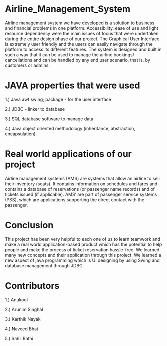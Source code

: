 # Airline_Management_System
Airline management system we have developed is a solution to business and financial problems in one platform. Accessibility, ease of use and light resource dependency were the main issues of focus that were undertaken during the entire design phase of our project. The Graphical User Interface is extremely user friendly and the users can easily navigate through the platform to access its different features. The system is designed and built in such a way that it can be used to manage the airline bookings/ cancellations and can be handled by any end user scenario, that is, by customers or admins.

# JAVA properties that were used

1.) Java awt.swing; package - for the user interface

2.) JDBC - linker to database

3.) SQL database software to manage data

4.) Java object oriented methodology (inheritance, abstraction, encapsulation)

# Real world applications of our project
Airline management systems (AMS) are systems that allow an airline to sell their inventory (seats). It contains information on schedules and fares and contains a database of reservations (or passenger name records) and of tickets issued (if applicable). AMS’ are part of passenger service systems (PSS), which are applications supporting the direct contact with the passenger.

# Conclusion
This project has been very helpful to each one of us to learn teamwork and make a real world application-based product which has the potential to help people and make the process of ticket reservation hassle-free.
We learned many new concepts and their application through this project. We learned a new aspect of java programming which is UI designing by using Swing and database management through JDBC.

# Contributors

1.) Anukool 

2.) Arunim Singhal

3.) Karthik Nayak

4.) Naveed Bhat

5.) Sahil Rathi

